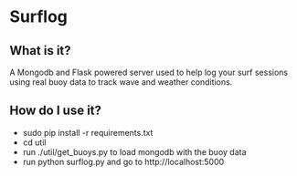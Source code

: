Surflog
=============
		
What is it?
------------
A Mongodb and Flask powered server used to help log your surf sessions using real buoy data to track wave and weather conditions.
	
How do I use it?
------------
- sudo pip install -r requirements.txt
- cd util
- run ./util/get_buoys.py to load mongodb with the buoy data
- run python surflog.py and go to http://localhost:5000
